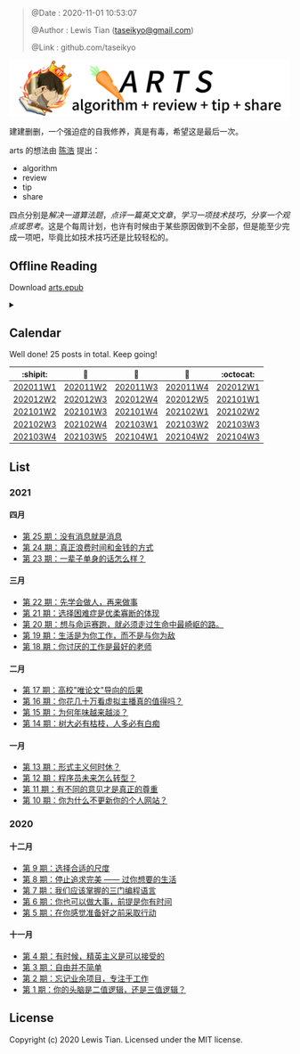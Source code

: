 > @Date    : 2020-11-01 10:53:07
>
> @Author  : Lewis Tian (taseikyo@gmail.com)
>
> @Link    : github.com/taseikyo

[![](images/header.png "ARTS")](#calendar)

建建删删，一个强迫症的自我修养，真是有毒，希望这是最后一次。

arts 的想法由 [陈浩](https://github.com/haoel) 提出：

- algorithm
- review
- tip
- share

四点分别是*解决一道算法题*，*点评一篇英文文章*，*学习一项技术技巧*，*分享一个观点或思考*。这是个每周计划，也许有时候由于某些原因做到不全部，但是能至少完成一项吧，毕竟比如技术技巧还是比较轻松的。

## Offline Reading

Download [arts.epub](https://github.com/taseikyo/arts/releases)

<details>
<summary></summary>

除了在线的两种方式（GitHub & GitBook），我闲得无聊又写了个脚本，使得可以离线看，主要就是用 Shell 脚本将这些 Markdown 整合生成一个 epub 文档，然后用 Calibre 转成 mobi 格式，发送到 Kindle 看了下效果，还不错。

为了修改其中的跳转链接（锚点）还看了挺多博客的，结果还是得靠自己发散思维来解决，主要用到了 `pandoc`，`grep`，`cut` 和 `sed`，最后跟我说：`sed` 真牛逼！

食用方法（Linux 环境，或者 Windows 下使用 WSL）：

```Bash
tian@ubuntu:/mnt/f/GitHub$ git clone https://github.com/taseikyo/arts.git
tian@ubuntu:/mnt/f/GitHub$ cd arts
tian@ubuntu:/mnt/f/GitHub/arts$ chmod +x ./epub.sh
tian@ubuntu:/mnt/f/GitHub/arts$ ./epub.sh
Generate title.txt
Generate temporary folder
Modify the path of images
Modify the anchor of Weeklys
Modify the anchor of README.md & Weeklys
Generate epub file using pandoc
Remove temporary folder
Remove title.txt
Reset README.md
Updated 1 path from the index
```

于是一个 "arts.epub" 文档就生成了，可能会报下面错误，用 vim 打开，设置文件格式为 unix 类型（`:set ff=unix`），然后运行。

```Bash
tian@ubuntu:/mnt/f/GitHub/arts$ ./epub.sh
./epub.sh: line 6: $'\r': command not found
```

再更新：除了 epub 格式电子书，又用 LaTex 重写了 Makrdown，在 latex/output 文件夹有一份生成的 [pdf](latex/output/arts.pdf)。

再再更新：直接利用 eisvogel 模板（Wandmalfarbe/pandoc-latex-template）直接生成 PDF，集成到 epub.sh 中，由于需要指定中文字体（楷体）又得在 GitHub Action 中，所以花了不少功夫，好在最后搞定了，这下每次 push 新 tag 时，会自动 release 两种电子书。

</details>

## Calendar

Well done! 25 posts in total. Keep going!

|            :shipit:            |        :jack_o_lantern:        |             :beer:             |           :fish_cake:          |            :octocat:           |
|:------------------------------:|:------------------------------:|:------------------------------:|:------------------------------:|:------------------------------:|
| [202011W1](weekly/202011W1.md) | [202011W2](weekly/202011W2.md) | [202011W3](weekly/202011W3.md) | [202011W4](weekly/202011W4.md) | [202012W1](weekly/202012W1.md) |
| [202012W2](weekly/202012W2.md) | [202012W3](weekly/202012W3.md) | [202012W4](weekly/202012W4.md) | [202012W5](weekly/202012W5.md) | [202101W1](weekly/202101W1.md) |
| [202101W2](weekly/202101W2.md) | [202101W3](weekly/202101W3.md) | [202101W4](weekly/202101W4.md) | [202102W1](weekly/202102W1.md) | [202102W2](weekly/202102W2.md) |
| [202102W3](weekly/202102W3.md) | [202102W4](weekly/202102W4.md) | [202103W1](weekly/202103W1.md) | [202103W2](weekly/202103W2.md) | [202103W3](weekly/202103W3.md) |
| [202103W4](weekly/202103W4.md) | [202103W5](weekly/202103W5.md) | [202104W1](weekly/202104W1.md) | [202104W2](weekly/202104W2.md) | [202104W3](weekly/202104W3.md) |

## List

### 2021

#### 四月

- [第 25 期：没有消息就是消息](weekly/202104W3.md)
- [第 24 期：真正浪费时间和金钱的方式](weekly/202104W2.md)
- [第 23 期：一辈子单身的话怎么样？](weekly/202104W1.md)

#### 三月

- [第 22 期：先学会做人，再来做事](weekly/202103W5.md)
- [第 21 期：选择困难症是优柔寡断的体现](weekly/202103W4.md)
- [第 20 期：想与命运赛跑，就必须走过生命中最崎岖的路。](weekly/202103W3.md)
- [第 19 期：生活是为你工作，而不是与你为敌](weekly/202103W2.md)
- [第 18 期：你讨厌的工作是最好的老师](weekly/202103W1.md)

#### 二月

- [第 17 期：高校"唯论文"导向的后果](weekly/202102W4.md)
- [第 16 期：你花几十万看虚拟主播真的值得吗？](weekly/202102W3.md)
- [第 15 期：为何年味越来越淡？](weekly/202102W2.md)
- [第 14 期：树大必有枯枝，人多必有白痴](weekly/202102W1.md)

#### 一月

- [第 13 期：形式主义何时休？](weekly/202101W4.md)
- [第 12 期：程序员未来怎么转型？](weekly/202101W3.md)
- [第 11 期：有不同的意见才是真正的尊重](weekly/202101W2.md)
- [第 10 期：你为什么不更新你的个人网站？](weekly/202101W1.md)

### 2020

#### 十二月

- [第 9 期：选择合适的尺度](weekly/202012W5.md)
- [第 8 期：停止追求完美 —— 过你想要的生活](weekly/202012W4.md)
- [第 7 期：我们应该掌握的三门编程语言](weekly/202012W3.md)
- [第 6 期：你也可以做大事，前提是你有时间](weekly/202012W2.md)
- [第 5 期：在你感觉准备好之前采取行动](weekly/202012W1.md)

#### 十一月

- [第 4 期：有时候，精英主义是可以接受的](weekly/202011W4.md)
- [第 3 期：自由并不简单](weekly/202011W3.md)
- [第 2 期：忘记业余项目，专注于工作](weekly/202011W2.md)
- [第 1 期：你的头脑是二值逻辑，还是三值逻辑？](weekly/202011W1.md)


## License

Copyright (c) 2020 Lewis Tian. Licensed under the MIT license.
